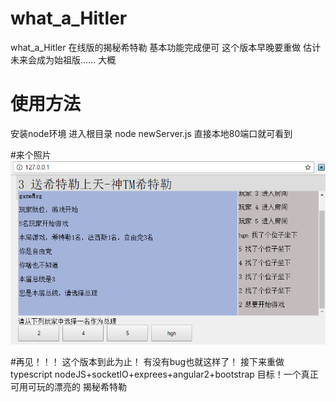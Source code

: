 # what_a_Hitler
what_a_Hitler
在线版的揭秘希特勒
基本功能完成便可
这个版本早晚要重做
估计未来会成为始祖版…… 大概

# 使用方法
安装node环境
进入根目录 node newServer.js
直接本地80端口就可看到

#来个照片
<img src="https://raw.githubusercontent.com/xxhgnxx/what_a_Hitler/master/www/pic/pic.png">

#再见！！！
这个版本到此为止！ 有没有bug也就这样了！
接下来重做
typescript
nodeJS+socketIO+exprees+angular2+bootstrap
目标！一个真正可用可玩的漂亮的 揭秘希特勒
